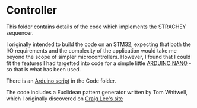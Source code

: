 # Controller

This folder contains details of the code which implements the STRACHEY sequencer.

I originally intended to build the code on an STM32, expecting that both the I/O requirements and the complexity of the application would take me beyond the scope of simpler microcontrollers. 
However, I found that I could fit the features I had targetted into code for a simple little [ARDUINO NANO](https://docs.arduino.cc/hardware/nano) - so that is what has been used.

There is an [Arduino script](https://github.com/m0xpd/STRACHEY/blob/main/Controller/Code/STRACHEY_Sequencer_1v0.ino) in the Code folder.

The code includes a Euclidean pattern generator written by Tom Whitwell, which I originally discovered on [Craig Lee's site](https://clsound.com/euclideansequenc.html)
